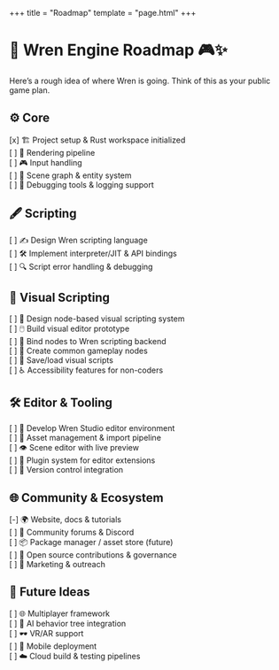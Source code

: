 +++
title = "Roadmap"
template = "page.html"
+++




# 🚀 Wren Engine Roadmap 🎮✨

Here’s a rough idea of where Wren is going. Think of this as your public game plan.

## ⚙️ Core

[x] 🏗️ Project setup & Rust workspace initialized  
[ ] 🎨 Rendering pipeline  
[ ] 🎮 Input handling  
[ ] 🌳 Scene graph & entity system  
[ ] 🐞 Debugging tools & logging support  

## 🖋️ Scripting

[ ] ✍️ Design Wren scripting language  
[ ] 🛠️ Implement interpreter/JIT & API bindings  
[ ] 🔍 Script error handling & debugging  

## 🎨 Visual Scripting

[ ] 🧩 Design node-based visual scripting system  
[ ] 🖱️ Build visual editor prototype  
[ ] 🔗 Bind nodes to Wren scripting backend  
[ ] 🎲 Create common gameplay nodes  
[ ] 💾 Save/load visual scripts  
[ ] ♿ Accessibility features for non-coders  

## 🛠️ Editor & Tooling

[ ] 🏢 Develop Wren Studio editor environment  
[ ] 📁 Asset management & import pipeline  
[ ] 👁️ Scene editor with live preview  
[ ] 🔌 Plugin system for editor extensions  
[ ] 🔄 Version control integration  

## 🌐 Community & Ecosystem

[-] 🌍 Website, docs & tutorials  
[ ] 💬 Community forums & Discord  
[ ] 📦 Package manager / asset store (future)  
[ ] 🤝 Open source contributions & governance  
[ ] 📣 Marketing & outreach  

## 🔮 Future Ideas

[ ] 🌐 Multiplayer framework  
[ ] 🤖 AI behavior tree integration  
[ ] 🕶️ VR/AR support  
[ ] 📱 Mobile deployment  
[ ] ☁️ Cloud build & testing pipelines  
